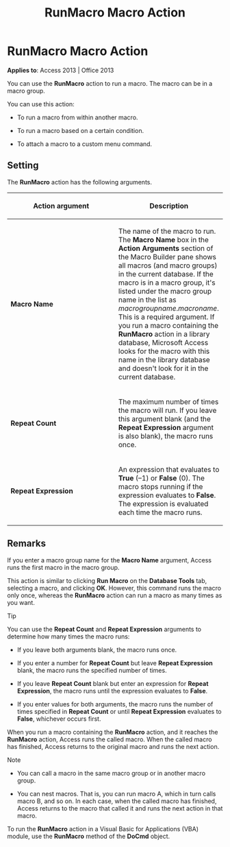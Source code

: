 ﻿---
title: RunMacro Macro Action
TOCTitle: RunMacro Macro Action
ms:assetid: 25966f20-8160-0821-b88a-ed08b7786fdc
ms:mtpsurl: https://msdn.microsoft.com/library/Ff191868(v=office.15)
ms:contentKeyID: 48543787
ms.date: 09/18/2015
mtps_version: v=office.15
f1_keywords:
- vbaac10.chm43195
f1_categories:
- Office.Version=v15
---

# RunMacro Macro Action


**Applies to**: Access 2013 | Office 2013

You can use the **RunMacro** action to run a macro. The macro can be in a macro group.

You can use this action:

  - To run a macro from within another macro.

  - To run a macro based on a certain condition.

  - To attach a macro to a custom menu command.

## Setting

The **RunMacro** action has the following arguments.

<table>
<colgroup>
<col style="width: 50%" />
<col style="width: 50%" />
</colgroup>
<thead>
<tr class="header">
<th><p>Action argument</p></th>
<th><p>Description</p></th>
</tr>
</thead>
<tbody>
<tr class="odd">
<td><p><strong>Macro Name</strong></p></td>
<td><p>The name of the macro to run. The <strong>Macro Name</strong> box in the <strong>Action Arguments</strong> section of the Macro Builder pane shows all macros (and macro groups) in the current database. If the macro is in a macro group, it's listed under the macro group name in the list as <em>macrogroupname</em>.<em>macroname</em>. This is a required argument. If you run a macro containing the <strong>RunMacro</strong> action in a library database, Microsoft Access looks for the macro with this name in the library database and doesn't look for it in the current database.</p></td>
</tr>
<tr class="even">
<td><p><strong>Repeat Count</strong></p></td>
<td><p>The maximum number of times the macro will run. If you leave this argument blank (and the <strong>Repeat Expression</strong> argument is also blank), the macro runs once.</p></td>
</tr>
<tr class="odd">
<td><p><strong>Repeat Expression</strong></p></td>
<td><p>An expression that evaluates to <strong>True</strong> (–1) or <strong>False</strong> (0). The macro stops running if the expression evaluates to <strong>False</strong>. The expression is evaluated each time the macro runs.</p></td>
</tr>
</tbody>
</table>


## Remarks

If you enter a macro group name for the **Macro Name** argument, Access runs the first macro in the macro group.

This action is similar to clicking **Run Macro** on the **Database Tools** tab, selecting a macro, and clicking **OK**. However, this command runs the macro only once, whereas the **RunMacro** action can run a macro as many times as you want.


> [!TIP]
> <P>You can use the <STRONG>Repeat Count</STRONG> and <STRONG>Repeat Expression</STRONG> arguments to determine how many times the macro runs:</P>



  - If you leave both arguments blank, the macro runs once.

  - If you enter a number for **Repeat Count** but leave **Repeat Expression** blank, the macro runs the specified number of times.

  - If you leave **Repeat Count** blank but enter an expression for **Repeat Expression**, the macro runs until the expression evaluates to **False**.

  - If you enter values for both arguments, the macro runs the number of times specified in **Repeat Count** or until **Repeat Expression** evaluates to **False**, whichever occurs first.

When you run a macro containing the **RunMacro** action, and it reaches the **RunMacro** action, Access runs the called macro. When the called macro has finished, Access returns to the original macro and runs the next action.


> [!NOTE]
> <UL>
> <LI>
> <P>You can call a macro in the same macro group or in another macro group.</P>
> <LI>
> <P>You can nest macros. That is, you can run macro A, which in turn calls macro B, and so on. In each case, when the called macro has finished, Access returns to the macro that called it and runs the next action in that macro.</P></LI></UL>



To run the **RunMacro** action in a Visual Basic for Applications (VBA) module, use the **RunMacro** method of the **DoCmd** object.


